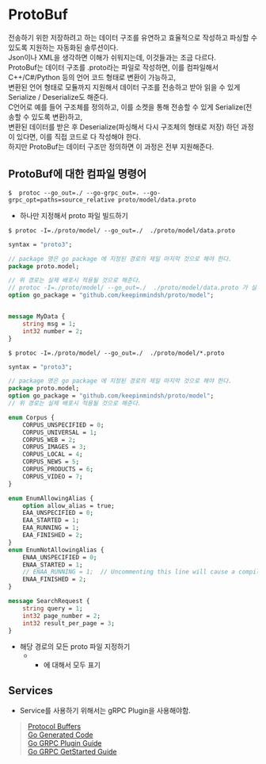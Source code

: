 # ProtoBuf 
전송하기 위한 저장하려고 하는 데이터 구조를 유연하고 효율적으로 작성하고 파싱할 수 있도록 지원하는 자동화된 솔루션이다.  
Json이나 XML을 생각하면 이해가 쉬워지는데, 이것들과는 조금 다르다.    
ProtoBuf는 데이터 구조를 .proto라는 파일로 작성하면, 이를 컴파일해서 C++/C#/Python 등의 언어 코드 형태로 변환이 가능하고,  
변환된 언어 형태로 모듈까지 지원해서 데이터 구조를 전송하고 받아 읽을 수 있게 Serialize / Deserialize도 해준다.  
C언어로 예를 들어 구조체를 정의하고, 이를 소켓을 통해 전송할 수 있게 Serialize(전송할 수 있도록 변환)하고,  
변환된 데이터를 받은 후 Deserialize(파싱해서 다시 구조체의 형태로 저장) 하던 과정이 있다면, 이를 직접 코드로 다 작성해야 한다.  
하지만 ProtoBuf는 데이터 구조만 정의하면 이 과정은 전부 지원해준다.

## ProtoBuf에 대한 컴파일 명령어 

```shell
$  protoc --go_out=./ --go-grpc_out=. --go-grpc_opt=paths=source_relative proto/model/data.proto
```

- 하나만 지정해서 proto 파일 빌드하기 

```shell
$ protoc -I=./proto/model/ --go_out=./  ./proto/model/data.proto
```

```protobuf
syntax = "proto3";

// package 명은 go package 에 지정된 경로의 제일 마지막 것으로 해야 한다.
package proto.model;

// 위 경로는 실제 배포시 적용될 것으로 해준다.
// protoc -I=./proto/model/ --go_out=./  ./proto/model/data.proto 가 실행되면 실제 컴파일될 경로를 정의한다. 
option go_package = "github.com/keepinmindsh/proto/model";


message MyData {
    string msg = 1;
    int32 number = 2;
}
```

```shell
$ protoc -I=./proto/model/ --go_out=./  ./proto/model/*.proto
```

```protobuf
syntax = "proto3";

// package 명은 go package 에 지정된 경로의 제일 마지막 것으로 해야 한다.
package proto.model;
option go_package = "github.com/keepinmindsh/proto/model";
// 위 경로는 실제 배포시 적용될 것으로 해준다.

enum Corpus {
    CORPUS_UNSPECIFIED = 0;
    CORPUS_UNIVERSAL = 1;
    CORPUS_WEB = 2;
    CORPUS_IMAGES = 3;
    CORPUS_LOCAL = 4;
    CORPUS_NEWS = 5;
    CORPUS_PRODUCTS = 6;
    CORPUS_VIDEO = 7;
}

enum EnumAllowingAlias {
    option allow_alias = true;
    EAA_UNSPECIFIED = 0;
    EAA_STARTED = 1;
    EAA_RUNNING = 1;
    EAA_FINISHED = 2;
}
enum EnumNotAllowingAlias {
    ENAA_UNSPECIFIED = 0;
    ENAA_STARTED = 1;
    // ENAA_RUNNING = 1;  // Uncommenting this line will cause a compile error inside Google and a warning message outside.
    ENAA_FINISHED = 2;
}

message SearchRequest {
    string query = 1;
    int32 page_number = 2;
    int32 result_per_page = 3;
}
```

- 해당 경로의 모든 proto 파일 지정하기
    - * 에 대해서 모두 표기


## Services 

- Service를 사용하기 위해서는 gRPC Plugin을 사용해야함.



> [Protocol Buffers](https://developers.google.com/protocol-buffers/docs/proto3)      
> [Go Generated Code](https://developers.google.com/protocol-buffers/docs/reference/go-generated)     
> [Go GRPC Plugin Guide](https://github.com/grpc/grpc-go/tree/master/examples)      
> [Go GRPC GetStarted Guide](https://grpc.io/docs/languages/go/quickstart/)   